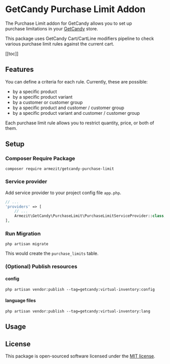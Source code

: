 # GetCandy Purchase Limit Addon

The Purchase Limit addon for GetCandy allows you to set up  
purchase limitations in your 
[GetCandy](https://github.com/getcandy/getcandy) store.

This package uses GetCandy Cart/CartLine modifiers pipeline to check
various purchase limit rules against the current cart.

[[toc]]

## Features

You can define a criteria for each rule. 
Currently, these are possible:

* by a specific product
* by a specific product variant
* by a customer or customer group
* by a specific product and customer / customer group
* by a specific product variant and customer / customer group

Each purchase limit rule allows you to restrict quantity, price, or 
both of them.

## Setup

### Composer Require Package

```shell
composer require armezit/getcandy-purchase-limit
```

### Service provider

Add service provider to your project config file `app.php`.

```php
// ...
'providers' => [
    // ...
    Armezit\GetCandy\PurchaseLimit\PurchaseLimitServiceProvider::class,
],
```

### Run Migration

```shell
php artisan migrate
```

This would create the `purchase_limits` table.

### (Optional) Publish resources

#### config

```shell
php artisan vendor:publish --tag=getcandy:virtual-inventory:config
```

#### language files

```shell
php artisan vendor:publish --tag=getcandy:virtual-inventory:lang
```

## Usage


## License

This package is open-sourced software licensed under the 
[MIT license](LICENSE.md).
